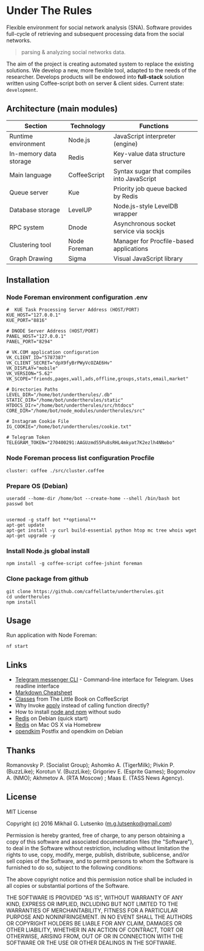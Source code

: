 # Under The Rules

Flexible environment for social network analysis (SNA). Software provides
full-cycle of retrieving and subsequent processing data from the social networks.

> parsing & analyzing social networks data.

The aim of the project is creating automated system to replace the existing
solutions. We develop a new, more flexible tool, adapted to the needs of the
researcher. Develops products will be endowed into **full-stack** solution
written using Coffee-script both on server & client sides. Current state: `development`.

## Architecture (main modules)

| Section | Technology | Functions |
| ------------- | ---------- | -------- |
| Runtime environment | Node.js | JavaScript interpreter (engine) | [->]((https://nodejs.org/) |
| In-memory data storage | Redis | Key-value data structure server | [->]((https://redis.io/) |
| Main language | CoffeeScript | Syntax sugar that compiles into JavaScript | [->]((https://coffeescript.org/) |
| Queue server | Kue |  Priority job queue backed by Redis | [->]((https://github.com/Automattic/kue) |
| Database storage | LevelUP | Node.js-style LevelDB wrapper | [->](https://github.com/Level/levelup) |
| RPC system  | Dnode | Asynchronous socket service via sockjs | [->](https://www.npmjs.com/package/dnode) |
| Clustering tool | Node Foreman | Manager for Procfile-based applications | [->](https://www.npmjs.com/package/foreman) |
| Graph Drawing | Sigma | Visual JavaScript library | [->](http://sigmajs.org)|

## Installation

### Node Foreman environment configuration **.env**

    #  KUE Task Processing Server Address (HOST/PORT)
    KUE_HOST="127.0.0.1"
    KUE_PORT="8816"

    # DNODE Server Address (HOST/PORT)
    PANEL_HOST="127.0.0.1"
    PANEL_PORT="8294"

    # VK.COM application configuration
    VK_CLIENT_ID="5787387"
    VK_CLIENT_SECRET="dpX9fyBrPWyVcOZAE6Hv"
    VK_DISPLAY="mobile"
    VK_VERSION="5.62"
    VK_SCOPE="friends,pages,wall,ads,offline,groups,stats,email,market"

    # Directories Paths
    LEVEL_DIR="/home/bot/undertherules/.db"
    STATIC_DIR="/home/bot/undertherules/static"
    HTDOCS_DIr="/home/bot/undertherules/src/htdocs"
    CORE_DIR="/home/bot/node_modules/undertherules/src"

    # Instagram Cookie File
    IG_COOKIE="/home/bot/undertherules/cookie.txt"

    # Telegram Token
    TELEGRAM_TOKEN="270400291:AAGUzmd55Pu8sRHL4mkyat7K2ezlh4NNebo"

### Node Foreman process list configuration **Procfile**

    cluster: coffee ./src/cluster.coffee

### Prepare OS (Debian)

    useradd --home-dir /home/bot --create-home --shell /bin/bash bot
    passwd bot


    usermod -g staff bot **optional**
    apt-get update
    apt-get install -y curl build-essential python htop mc tree whois wget
    apt-get upgrade -y

### Install Node.js global install

    npm install -g coffee-script coffee-jshint foreman

### Clone package from github

    git clone https://github.com/caffellatte/undertherules.git
    cd undertherules
    npm install

## Usage

Run application with Node Foreman:

    nf start

## Links

- [Telegram messenger CLI](https://github.com/vysheng/tg) - Command-line interface for Telegram. Uses readline interface
- [Markdown Cheatsheet](https://github.com/adam-p/markdown-here/wiki/Markdown-Cheatsheet)
- [Classes](https://arcturo.github.io/library/coffeescript/03_classes.html) from The Little Book on CoffeeScript
- Why Invoke [apply](http://stackoverflow.com/questions/5936604/) instead of calling function directly?
- How to install [node and npm](https://gist.github.com/isaacs/579814) without sudo
- [Redis](https://redis.io/topics/quickstart) on Debian (quick start)
- [Redis](https://vk.cc/60LXaa) on Mac OS X via Homebrew
- [opendkim](https://wiki.debian.org/opendkim) Postfix and opendkim on Debian

## Thanks

Romanovsky P. (Socialist Group); Ashomko A. (TigerMilk); Pivkin P. (BuzzLike);
Korotun V. (BuzzLike); Grigoriev E. (Esprite Games); Bogomolov A. (NMO);
Akhmetov A. (RTA Moscow) ; Maas E. (TASS News Agency).

## License

MIT License

Copyright (c) 2016 Mikhail G. Lutsenko (m.g.lutsenko@gmail.com)

Permission is hereby granted, free of charge, to any person obtaining a copy
of this software and associated documentation files (the "Software"), to deal
in the Software without restriction, including without limitation the rights
to use, copy, modify, merge, publish, distribute, sublicense, and/or sell
copies of the Software, and to permit persons to whom the Software is
furnished to do so, subject to the following conditions:

The above copyright notice and this permission notice shall be
included in all copies or substantial portions of the Software.

THE SOFTWARE IS PROVIDED "AS IS", WITHOUT WARRANTY OF ANY KIND, EXPRESS OR IMPLIED,
INCLUDING BUT NOT LIMITED TO THE WARRANTIES OF MERCHANTABILITY, FITNESS FOR A PARTICULAR
PURPOSE AND NONINFRINGEMENT. IN NO EVENT SHALL THE AUTHORS OR COPYRIGHT HOLDERS BE LIABLE
FOR ANY CLAIM, DAMAGES OR OTHER LIABILITY, WHETHER IN AN ACTION OF CONTRACT, TORT OR OTHERWISE,
ARISING FROM, OUT OF OR IN CONNECTION WITH THE SOFTWARE OR THE USE OR OTHER DEALINGS IN THE SOFTWARE.

